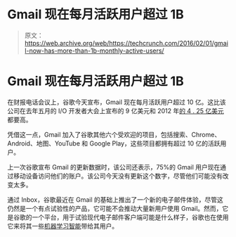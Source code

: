 # Gmail 现在每月活跃用户超过 1B

> 原文：<https://web.archive.org/web/https://techcrunch.com/2016/02/01/gmail-now-has-more-than-1b-monthly-active-users/>

# Gmail 现在每月活跃用户超过 1B

在财报电话会议上，谷歌今天宣布，Gmail 现在每月活跃用户超过 10 亿。这比该公司在去年五月的 I/O 开发者大会上宣布的 9 亿美元和 2012 年[的 4 . 25 亿美元](https://web.archive.org/web/20230306050601/http://googleblog.blogspot.com/2012/06/chrome-apps-google-io-your-web.html)都要高。

凭借这一点，Gmail 加入了谷歌其他六个受欢迎的项目，包括搜索、Chrome、Android、地图、YouTube 和 Google Play，这些项目都拥有超过 10 亿的活跃用户。

上一次谷歌宣布 Gmail 的更新数据时，该公司还表示，75%的 Gmail 用户现在通过移动设备访问他们的账户。该公司今天没有更新这个数字，尽管他们可能没有改变太多。

通过 Inbox，谷歌最近在 Gmail 的基础上推出了一个新的电子邮件体验，尽管这仍然是一个有点试验性的产品，它可能不会推动大量新用户使用 Gmail。然而，它是谷歌的一个平台，用于试验现代电子邮件客户端可能是什么样子，谷歌也在使用它来将其一些[机器学习智能](https://web.archive.org/web/20230306050601/https://techcrunch.com/2015/11/03/with-smart-reply-googles-inbox-can-now-respond-to-emails-for-you-automatically/)带给其用户。
